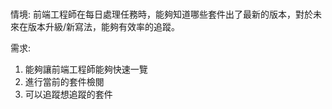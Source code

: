 ### 
情境:
前端工程師在每日處理任務時，能夠知道哪些套件出了最新的版本，對於未來在版本升級/新寫法，能夠有效率的追蹤。

需求:
1. 能夠讓前端工程師能夠快速一覽
2. 進行當前的套件檢閱
3. 可以追蹤想追蹤的套件

